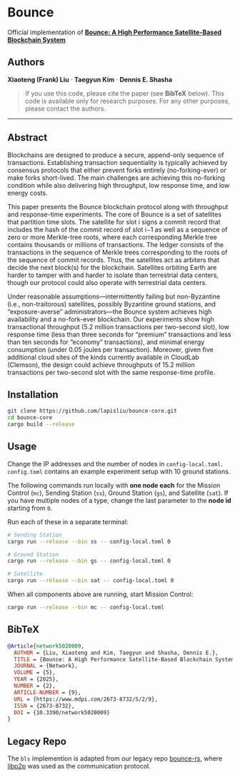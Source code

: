 # Bounce
Official implementation of **[Bounce: A High Performance Satellite-Based Blockchain System](https://doi.org/10.3390/network5020009)**

## Authors
**Xiaoteng (Frank) Liu** · **Taegyun Kim** · **Dennis E. Shasha**

> If you use this code, please cite the paper (see **BibTeX** below).
> This code is available only for research purposes. For any other purposes, please contact the authors.

---

## Abstract
Blockchains are designed to produce a secure, append-only sequence of transactions. Establishing transaction sequentiality is typically achieved by consensus protocols that either prevent forks entirely (no-forking-ever) or make forks short-lived. The main challenges are achieving this no-forking condition while also delivering high throughput, low response time, and low energy costs.

This paper presents the Bounce blockchain protocol along with throughput and response-time experiments. The core of Bounce is a set of satellites that partition time slots. The satellite for slot i signs a commit record that includes the hash of the commit record of slot i−1 as well as a sequence of zero or more Merkle-tree roots, where each corresponding Merkle tree contains thousands or millions of transactions. The ledger consists of the transactions in the sequence of Merkle trees corresponding to the roots of the sequence of commit records. Thus, the satellites act as arbiters that decide the next block(s) for the blockchain. Satellites orbiting Earth are harder to tamper with and harder to isolate than terrestrial data centers, though our protocol could also operate with terrestrial data centers.

Under reasonable assumptions—intermittently failing but non-Byzantine (i.e., non-traitorous) satellites, possibly Byzantine ground stations, and “exposure-averse” administrators—the Bounce system achieves high availability and a no-fork-ever blockchain. Our experiments show high transactional throughput (5.2 million transactions per two-second slot), low response time (less than three seconds for “premium” transactions and less than ten seconds for “economy” transactions), and minimal energy consumption (under 0.05 joules per transaction). Moreover, given five additional cloud sites of the kinds currently available in CloudLab (Clemson), the design could achieve throughputs of 15.2 million transactions per two-second slot with the same response-time profile.

## Installation
```bash
git clone https://github.com/lapisliu/bounce-core.git
cd bounce-core
cargo build --release
```

## Usage
Change the IP addresses and the number of nodes in `config-local.toml`. `config.toml` contains an example experiment setup with 10 ground stations.

The following commands run locally with **one node each** for the Mission Control (`mc`), Sending Station (`ss`), Ground Station (`gs`), and Satellite (`sat`).
If you have multiple nodes of a type, change the last parameter to the **node id** starting from `0`.

Run each of these in a separate terminal:
```bash
# Sending Station
cargo run --release --bin ss -- config-local.toml 0
```
```bash
# Ground Station
cargo run --release --bin gs -- config-local.toml 0
```
```bash
# Satellite
cargo run --release --bin sat -- config-local.toml 0
```
When all components above are running, start Mission Control:
```bash
cargo run --release --bin mc -- config-local.toml
```

## BibTeX
```bibtex
@Article{network5020009,
  AUTHOR = {Liu, Xiaoteng and Kim, Taegyun and Shasha, Dennis E.},
  TITLE = {Bounce: A High Performance Satellite-Based Blockchain System},
  JOURNAL = {Network},
  VOLUME = {5},
  YEAR = {2025},
  NUMBER = {2},
  ARTICLE-NUMBER = {9},
  URL = {https://www.mdpi.com/2673-8732/5/2/9},
  ISSN = {2673-8732},
  DOI = {10.3390/network5020009}
}
```

## Legacy Repo
The `bls` implemention is adapted from our legacy repo [bounce-rs](https://github.com/bounce-blockchain/bounce-rs), where [libp2p](https://libp2p.io/) was used as the communication protocol.
